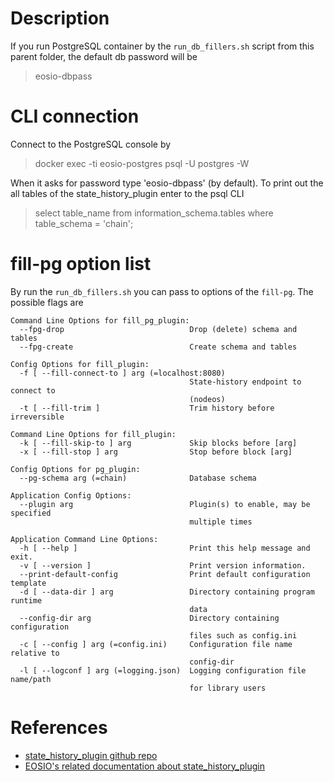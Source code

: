 # Description
If you run PostgreSQL container by the `run_db_fillers.sh` script from this parent folder, the default db password will be
> eosio-dbpass

# CLI connection

Connect to the PostgreSQL console by
> docker exec -ti eosio-postgres psql -U postgres -W

When it asks for password type 'eosio-dbpass' (by default). To print out the all tables of the state_history_plugin enter to the psql CLI
> select table_name from information_schema.tables where table_schema = 'chain';

# fill-pg option list
By run the `run_db_fillers.sh` you can pass to options of the `fill-pg`. The possible flags are
```text
Command Line Options for fill_pg_plugin:
  --fpg-drop                            Drop (delete) schema and tables
  --fpg-create                          Create schema and tables

Config Options for fill_plugin:
  -f [ --fill-connect-to ] arg (=localhost:8080)
                                        State-history endpoint to connect to
                                        (nodeos)
  -t [ --fill-trim ]                    Trim history before irreversible

Command Line Options for fill_plugin:
  -k [ --fill-skip-to ] arg             Skip blocks before [arg]
  -x [ --fill-stop ] arg                Stop before block [arg]

Config Options for pg_plugin:
  --pg-schema arg (=chain)              Database schema

Application Config Options:
  --plugin arg                          Plugin(s) to enable, may be specified
                                        multiple times

Application Command Line Options:
  -h [ --help ]                         Print this help message and exit.
  -v [ --version ]                      Print version information.
  --print-default-config                Print default configuration template
  -d [ --data-dir ] arg                 Directory containing program runtime
                                        data
  --config-dir arg                      Directory containing configuration
                                        files such as config.ini
  -c [ --config ] arg (=config.ini)     Configuration file name relative to
                                        config-dir
  -l [ --logconf ] arg (=logging.json)  Logging configuration file name/path
                                        for library users
```

# References
- [state_history_plugin github repo](https://github.com/EOSIO/history-tools)
- [EOSIO's related documentation about state_history_plugin](https://developers.eos.io/eosio-nodeos/docs/monitoring-with-state-history)
